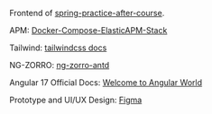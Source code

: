 Frontend of [spring-practice-after-course](https://github.com/a-fly-fly-bird/spring-practice-after-course).

APM: [Docker-Compose-ElasticAPM-Stack](https://github.com/a-fly-fly-bird/Docker-Compose-ElasticAPM-Stack)

Tailwind: [tailwindcss docs](https://www.tailwindcss.cn/docs/installation)

NG-ZORRO: [ng-zorro-antd](https://ng.ant.design/components/overview/zh)

Angular 17 Official Docs: [Welcome to Angular World](https://angular.dev)

Prototype and UI/UX Design: [Figma](https://www.figma.com)


